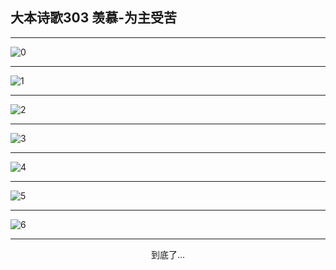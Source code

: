 
## 大本诗歌303 羡慕-为主受苦
        
<div id="aplayer0"></div>

---

<img alt="0" data-original="/data/d0303/0.png">

---

<img alt="1" data-original="/data/d0303/1.png">

---

<img alt="2" data-original="/data/d0303/2.png">

---

<img alt="3" data-original="/data/d0303/3.png">

---

<img alt="4" data-original="/data/d0303/4.png">

---

<img alt="5" data-original="/data/d0303/5.png">

---

<img alt="6" data-original="/data/d0303/6.png">

---

<p style="text-align: center">到底了...</p>

<script src="/js/dist-view.js"></script>

<script>
MAIN.id = 'd0303';
        
const ap0 = new APlayer({
    container: document.getElementById('aplayer0'),
    volume: 1,
    loop: 'none',
    preload: 'none',
    audio: [{
        name: '大本诗歌303.mp3',
        artist: '大本诗歌',
        url: 'https://res.wx.qq.com/voice/getvoice?mediaid=MzI0NTk3MDM5M18yMjQ3NDkxMjIx',
        cover: '/favicon'
    }]
});
</script>
